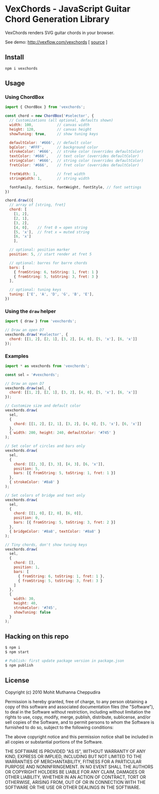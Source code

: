 # VexChords - JavaScript Guitar Chord Generation Library

VexChords renders SVG guitar chords in your browser.

See demo: http://vexflow.com/vexchords [ [source](https://github.com/0xfe/vexchords/blob/master/static/demo.html) ]

## Install

```
npm i vexchords
```

## Usage

### Using ChordBox

```javascript
import { ChordBox } from 'vexchords';

const chord = new ChordBox('#selector', {
  // Customizations (all optional, defaults shown)
  width: 100,           // canvas width
  height: 120,          // canvas height
  showTuning: true,     // show tuning keys

  defaultColor: '#666', // default color
  bgColor: '#FFF',      // background color
  strokeColor: '#666',  // stroke color (overrides defaultColor)
  textColor: '#666',    // text color (overrides defaultColor)
  stringColor: '#666',  // string color (overrides defaultColor)
  fretColor: '#666',    // fret color (overrides defaultColor)

  fretWidth: 1,         // fret width
  stringWidth: 1,       // string width

  fontFamily, fontSize, fontWeight, fontStyle, // font settings
})

chord.draw(({
  // array of [string, fret]
  chord: [
    [1, 2],
    [2, 1],
    [3, 2],
    [4, 0],    // fret 0 = open string
    [5, 'x'],  // fret x = muted string
    [6, 'x']
    ],

  // optional: position marker
  position: 5, // start render at fret 5

  // optional: barres for barre chords
  bars: [
    { fromString: 6, toString: 1, fret: 1 }
    { fromString: 5, toString: 3, fret: 3 }
  ],

  // optional: tuning keys
  tuning: ['E', 'A', 'D', 'G', 'B', 'E'],
})
```

### Using the `draw` helper

```javascript
import { draw } from 'vexchords';

// Draw an open D7
vexchords.draw('#selector', {
  chord: [[1, 2], [2, 1], [3, 2], [4, 0], [5, 'x'], [6, 'x']]
});
```

### Examples

```javascript
import * as vexchords from 'vexchords';

const sel = '#vexchords';

// Draw an open D7
vexchords.draw(sel, {
  chord: [[1, 2], [2, 1], [3, 2], [4, 0], [5, 'x'], [6, 'x']]
});

// Customize size and default color
vexchords.draw(
  sel,
  {
    chord: [[1, 2], [2, 1], [3, 2], [4, 0], [5, 'x'], [6, 'x']]
  },
  { width: 200, height: 240, defaultColor: '#745' }
);

// Set color of circles and bars only
vexchords.draw(
  sel,
  {
    chord: [[2, 3], [3, 3], [4, 3], [6, 'x']],
    position: 5,
    bars: [{ fromString: 5, toString: 1, fret: 1 }]
  },
  { strokeColor: '#8a8' }
);

// Set colors of bridge and text only
vexchords.draw(
  sel,
  {
    chord: [[1, 0], [2, 0], [6, 0]],
    position: 0,
    bars: [{ fromString: 5, toString: 3, fret: 2 }]
  },
  { bridgeColor: '#8a8', textColor: '#8a8' }
);

// Tiny chords, don't show tuning keys
vexchords.draw(
  sel,
  {
    chord: [],
    position: 1,
    bars: [
      { fromString: 6, toString: 1, fret: 1 },
      { fromString: 5, toString: 3, fret: 3 }
    ]
  },
  {
    width: 30,
    height: 40,
    strokeColor: '#745',
    showTuning: false
  }
);
```

## Hacking on this repo

```bash
$ npm i
$ npm start

# Publish: first update package version in package.json
$ npm publish
```

## License

Copyright (c) 2010 Mohit Muthanna Cheppudira

Permission is hereby granted, free of charge, to any person obtaining a copy
of this software and associated documentation files (the "Software"), to deal
in the Software without restriction, including without limitation the rights
to use, copy, modify, merge, publish, distribute, sublicense, and/or sell
copies of the Software, and to permit persons to whom the Software is
furnished to do so, subject to the following conditions:

The above copyright notice and this permission notice shall be included in
all copies or substantial portions of the Software.

THE SOFTWARE IS PROVIDED "AS IS", WITHOUT WARRANTY OF ANY KIND, EXPRESS OR
IMPLIED, INCLUDING BUT NOT LIMITED TO THE WARRANTIES OF MERCHANTABILITY,
FITNESS FOR A PARTICULAR PURPOSE AND NONINFRINGEMENT. IN NO EVENT SHALL THE
AUTHORS OR COPYRIGHT HOLDERS BE LIABLE FOR ANY CLAIM, DAMAGES OR OTHER
LIABILITY, WHETHER IN AN ACTION OF CONTRACT, TORT OR OTHERWISE, ARISING FROM,
OUT OF OR IN CONNECTION WITH THE SOFTWARE OR THE USE OR OTHER DEALINGS IN
THE SOFTWARE.
